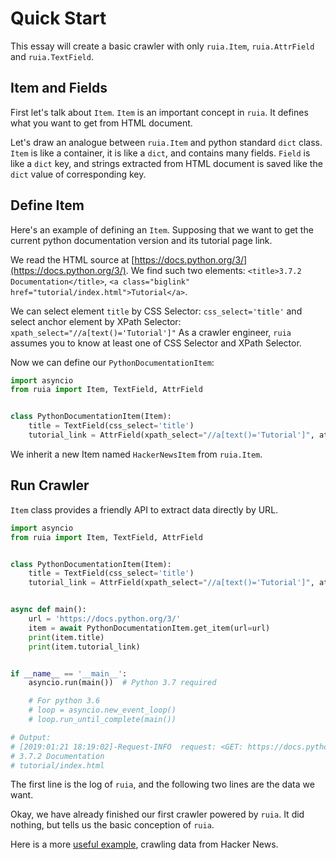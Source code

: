 # Quick Start

This essay will create a basic crawler with only
`ruia.Item`, `ruia.AttrField` and `ruia.TextField`.

## Item and Fields

First let's talk about `Item`.
`Item` is an important concept in `ruia`.
It defines what you want to get from HTML document.

Let's draw an analogue between `ruia.Item` and python standard `dict` class.
`Item` is like a container, it is like a `dict`, and contains many fields.
`Field` is like a `dict` key, 
and strings extracted from HTML document is saved 
like the `dict` value of corresponding key.

## Define Item

Here's an example of defining an `Item`.
Supposing that we want to get the current python documentation version
and its tutorial page link.

We read the HTML source at [https://docs.python.org/3/](https://docs.python.org/3/).
We find such two elements: 
`<title>3.7.2 Documentation</title>`,
`<a class="biglink" href="tutorial/index.html">Tutorial</a>`.

We can select element `title` by CSS Selector: `css_select='title'`
and select anchor element by XPath Selector: `xpath_select="//a[text()='Tutorial']"`
As a crawler engineer, `ruia` assumes you to know at least one of CSS Selector and XPath Selector.

Now we can define our `PythonDocumentationItem`:

```python
import asyncio
from ruia import Item, TextField, AttrField


class PythonDocumentationItem(Item):
    title = TextField(css_select='title')
    tutorial_link = AttrField(xpath_select="//a[text()='Tutorial']", attr='href')

```

We inherit a new Item named `HackerNewsItem` from `ruia.Item`.

## Run Crawler

`Item` class provides a friendly API to extract data directly by URL.

```python
import asyncio
from ruia import Item, TextField, AttrField


class PythonDocumentationItem(Item):
    title = TextField(css_select='title')
    tutorial_link = AttrField(xpath_select="//a[text()='Tutorial']", attr='href')


async def main():
    url = 'https://docs.python.org/3/'
    item = await PythonDocumentationItem.get_item(url=url)
    print(item.title)
    print(item.tutorial_link)


if __name__ == '__main__':
    asyncio.run(main())  # Python 3.7 required

    # For python 3.6
    # loop = asyncio.new_event_loop()
    # loop.run_until_complete(main())

# Output:
# [2019:01:21 18:19:02]-Request-INFO  request: <GET: https://docs.python.org/3/>
# 3.7.2 Documentation
# tutorial/index.html

```

The first line is the log of `ruia`,
and the following two lines are the data we want.

Okay, we have already finished our first crawler powered by `ruia`.
It did nothing, but tells us the basic conception of `ruia`.

Here is a more [useful example](typical.md), crawling data from Hacker News.

